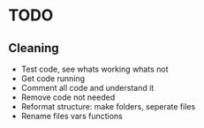 # TODO

## Cleaning
* Test code, see whats working whats not
* Get code running
* Comment all code and understand it 
* Remove code not needed
* Reformat structure: make folders, seperate files
* Rename files vars functions

